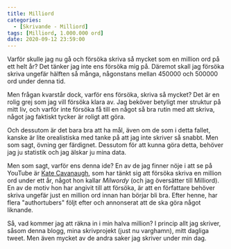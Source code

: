 ```yaml
---
title: Milliord
categories:
  - [Skrivande - Milliord]
tags: [Milliord, 1.000.000 ord]
date: 2020-09-12 23:59:00
---
```

Varför skulle jag nu gå och försöka skriva så mycket som en million ord på ett helt år? Det tänker jag inte ens försöka mig på. Däremot skall jag försöka skriva ungefär hälften så många, någonstans mellan 450000 och 500000 ord under denna tid.

Men frågan kvarstår dock, varför ens försöka, skriva så mycket? Det är en rolig grej som jag vill försöka klara av. Jag beköver betyligt mer struktur på mitt liv, och varför inte försöka få till en något så bra rutin med att skriva, något jag faktiskt tycker är roligt att göra. 

Och dessutom är det bara bra att ha mål, även om de som i detta fallet, kanske är lite orealistiska med tanke på att jag inte skriver så snabbt. Men som sagt, övning ger färdignet. Dessutom för att kunna göra detta, behöver jag ju statistik och jag älskar ju mina data.

Men som sagt, varför ens denna ide? En av de jag finner nöje i att se på YouTube är [Kate Cavanaugh](https://www.youtube.com/c/KateCavanaugh/), som har tänkt sig att försöka skriva en million ord under ett år, något hon kallar *Milwordy* (och jag översätter till Milliord). En av de motiv hon har angivit till att försöka, är att en författare behöver skriva ungefär just en million ord innan han börjar bli bra. Efter henne, har flera "authortubers" följt efter och annonserat att de ska göra något liknande.

Så, vad kommer jag att räkna in i min halva million? I princip allt jag skriver, såsom denna blogg, mina skrivprojekt (just nu varghamn), mitt dagliga tweet. Men även mycket av de andra saker jag skriver under min dag.